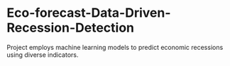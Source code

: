 # Eco-forecast-Data-Driven-Recession-Detection
Project employs machine learning models to predict economic recessions using diverse indicators.
